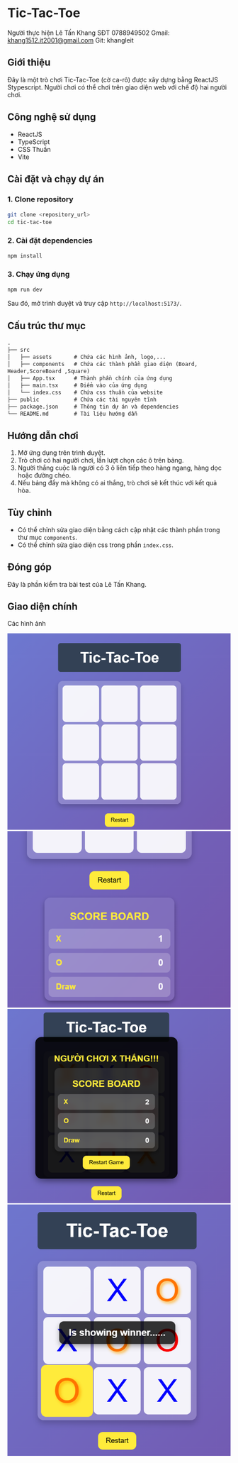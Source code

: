 # Tic-Tac-Toe

Người thực hiện 
Lê Tấn Khang
SĐT 0788949502
Gmail: khang1512.it2001@gmail.com
Git: khangleit

## Giới thiệu
Đây là một trò chơi Tic-Tac-Toe (cờ ca-rô) được xây dựng bằng ReactJS Stypescript. Người chơi có thể chơi trên giao diện web với chế độ hai người chơi.

## Công nghệ sử dụng
- ReactJS
- TypeScript 
- CSS Thuần
- Vite

## Cài đặt và chạy dự án
### 1. Clone repository
```sh
git clone <repository_url>
cd tic-tac-toe
```

### 2. Cài đặt dependencies
```sh
npm install
```

### 3. Chạy ứng dụng
```sh
npm run dev
```
Sau đó, mở trình duyệt và truy cập `http://localhost:5173/`.

## Cấu trúc thư mục
```
.
├── src
│   ├── assets       # Chứa các hình ảnh, logo,...
│   ├── components   # Chứa các thành phần giao diện (Board, Header,ScoreBoard ,Square)
│   ├── App.tsx      # Thành phần chính của ứng dụng
│   ├── main.tsx     # Điểm vào của ứng dụng
│   └── index.css    # Chứa css thuần của website
├── public           # Chứa các tài nguyên tĩnh
├── package.json     # Thông tin dự án và dependencies
└── README.md        # Tài liệu hướng dẫn
```

## Hướng dẫn chơi
1. Mở ứng dụng trên trình duyệt.
2. Trò chơi có hai người chơi, lần lượt chọn các ô trên bảng.
3. Người thắng cuộc là người có 3 ô liên tiếp theo hàng ngang, hàng dọc hoặc đường chéo.
4. Nếu bảng đầy mà không có ai thắng, trò chơi sẽ kết thúc với kết quả hòa.

## Tùy chỉnh
- Có thể chỉnh sửa giao diện bằng cách cập nhật các thành phần trong thư mục `components`.
- Có thể chỉnh sửa giao diện css trong phần `index.css`.

## Đóng góp
Đây là phần kiểm tra bài test của Lê Tấn Khang.

## Giao diện chính
Các hình ảnh

![Giao diện chơi game](image.png)
![Giao diện Scoreboard](image-1.png)
![Giao diện người chơi chiến thắng](image-2.png)
![Giao diện người chơi chiến thắng](image-3.png)